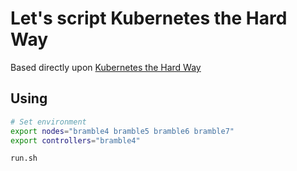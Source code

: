 # Let's script Kubernetes the Hard Way

Based directly upon [Kubernetes the Hard Way][kthw]

[kthw]: https://github.com/kelseyhightower/kubernetes-the-hard-way

## Using

```bash
# Set environment
export nodes="bramble4 bramble5 bramble6 bramble7"
export controllers="bramble4"

run.sh
```